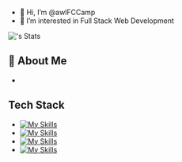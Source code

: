 - 👋 Hi, I’m @awlFCCamp
- 👀 I’m interested in Full Stack Web Development
  
![<username>'s Stats](https://github-readme-stats.vercel.app/api?username=awlfccamp&theme=vue-dark&show_icons=true&hide_border=true&count_private=true)

## 🚀 About Me
- 

## Tech Stack
- [![My Skills](https://skillicons.dev/icons?i=react,next,redux,typescript,js,scss,tailwindcss)](https://skillicons.dev)
- [![My Skills](https://skillicons.dev/icons?i=express,nodejs,spring)](https://skillicons.dev)
- [![My Skills](https://skillicons.dev/icons?i=postgres,mysql,mongodb,prisma)](https://skillicons.dev)
- [![My Skills](https://skillicons.dev/icons?i=jest,cypress,selenium,git,github,was,figma)](https://skillicons.dev)
<!---
awlFCCamp/awlFCCamp is a ✨ special ✨ repository because its `README.md` (this file) appears on your GitHub profile.
You can click the Preview link to take a look at your changes.
--->
